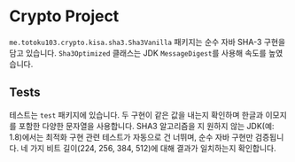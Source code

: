 # Crypto Project

`me.totoku103.crypto.kisa.sha3.Sha3Vanilla` 패키지는 순수 자바 SHA-3 구현을 담고 있습니다.
`Sha3Optimized` 클래스는 JDK `MessageDigest`를 사용해 속도를 높였습니다.

## Tests

테스트는 `test` 패키지에 있습니다. 두 구현이 같은 값을 내는지 확인하며
한글과 이모지를 포함한 다양한 문자열을 사용합니다. SHA3 알고리즘을 지
원하지 않는 JDK(예: 1.8)에서는 최적화 구현 관련 테스트가 자동으로 건
너뛰며, 순수 자바 구현만 검증됩니다. 네 가지 비트 길이(224, 256, 384,
512)에 대해 결과가 일치하는지 확인합니다.